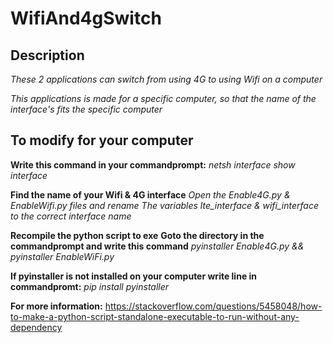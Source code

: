 # WifiAnd4gSwitch

## Description
*These 2 applications can switch from using 4G to using Wifi on a computer*

*This applications is made for a specific computer, so that the name of the interface's fits the specific computer*

## To modify for your computer
**Write this command in your commandprompt:**
*netsh interface show interface*

**Find the name of your Wifi & 4G interface**
*Open the Enable4G.py & EnableWifi.py files and rename*
*The variables lte_interface & wifi_interface to the correct interface name*

**Recompile the python script to exe**
**Goto the directory in the commandprompt and write this command**
*pyinstaller Enable4G.py && pyinstaller EnableWiFi.py*


**If pyinstaller is not installed on your computer write line in commandpromt:** 
*pip install pyinstaller*

**For more information:**
https://stackoverflow.com/questions/5458048/how-to-make-a-python-script-standalone-executable-to-run-without-any-dependency








